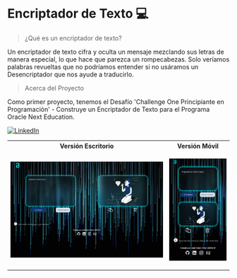 # Encriptador de Texto 💻

> ¿Qué es un encriptador de texto?

Un encriptador de texto cifra y oculta un mensaje mezclando sus letras de manera especial, lo que hace que parezca un rompecabezas. Solo veríamos palabras revueltas que no podríamos entender si no usáramos un Desencriptador que nos ayude a traducirlo.

> Acerca del Proyecto

Como primer proyecto, tenemos el Desafío 'Challenge One Principiante en Programación' - Construye un Encriptador de Texto para el Programa Oracle Next Education.

[![LinkedIn](https://img.shields.io/badge/LinkedIn-%230077B5.svg?logo=linkedin&logoColor=white)](https://www.linkedin.com/in/yudi-aleyda-calan-chan-a40154277/) 

<table align="center">
  <tr>
    <th>Versión Escritorio</th>
    <th>Versión Móvil</th>
  </tr>
  <tr>
    <td><img src="https://github.com/YuDiCC/ChallengeOne_Encriptador_de_Texto/blob/main/imagenes/escritorio.png" alt="Encriptador" width="600px"/></td>
    <td><p align="center">
  <img src="https://github.com/YuDiCC/ChallengeOne_Encriptador_de_Texto/blob/main/imagenes/movil.png" alt="Imagen de ejemplo" width="200px"/>
</p></td>
  </tr>
</table>




